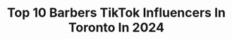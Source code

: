 ---
title: Top 10 Barbers TikTok Influencers In Toronto In 2024
description: >-
  Find top barbers TikTok influencers in Toronto in 2024. Most popular hashtags: #fyp #barber #toronto #canada.
platform: TikTok
hits: 10
text_top: See the most popular TikTok influencers on inBeat.
text_bottom: Our platform has 10 TikTok influencers like this in Toronto, Canada for you to work with.
profiles:
  - username: "kapillnagpal"
    fullname: >-
      Kapil Nagpal
    bio: >-
      Follow me on youtube⬆️ Senior hairstylist Etobicoke, Toronto. DM to book🇨🇦
    location: "Canada"
    followers: 16800
    engagement: 306
    commentsToLikes: 0.022724
    id: ck81s0pb8p6710j78htkq1y8z
    verified: false
    hashtags: "#toronto, #barber, #fyp, #etobicoke"
  - username: "manrajaujlahair"
    fullname: >-
      Manraj Aujla
    bio: >-
      Aujla Salon & Spa⬆️ IG: @AujlaSalonSpa @ManrajAujlaHair Toronto, Canada 🇨🇦
    location: "Canada"
    followers: 146200
    engagement: 492
    commentsToLikes: 0.014153
    id: ckacl6j3peaeh0i78y1x7jvbf
    verified: false
    hashtags: "#hairsalon, #hairtransformation, #brampton, #toronto"
  - username: "jbalwaysfresh_"
    fullname: >-
      JB
    bio: >-
      Dm me on Insta @jbalwaysfresh ⭐️ 17 year old barber 💈 jamielbustos@gmail.com
    location: "Canada"
    followers: 2000000
    engagement: 1370
    commentsToLikes: 0.030805
    id: ck90r261okrm70j782y2cmffd
    verified: false
    hashtags: "#barber, #fyp, #foryoupage, #foryou"
  - username: "vrajeshdave7"
    fullname: >-
      vrajesh
    bio: >-
      Toronto 🇨🇦 Soak up the good stuff
    location: "Canada"
    followers: 29800
    engagement: 1218
    commentsToLikes: 0.019043
    id: ckbf8w7azzlqe0j23x5i44dkg
    verified: false
    hashtags: "#fyp, #timefortenet, #foryou, #classroom"
  - username: "yoyoivan"
    fullname: >-
      Ivan Derakhshani
    bio: >-
      Wait what
    location: "Canada"
    followers: 42700
    engagement: 784
    commentsToLikes: 0.062009
    id: ck90z7cgdcui90j78rg7uqdnh
    verified: false
    hashtags: "#streamer, #fyp, #funny, #toronto"
  - username: "damicuts"
    fullname: >-
      damicuts
    bio: >-
      If u reading this u should follow for more content . ⬇️ hair product
    location: "Canada"
    followers: 383900
    engagement: 1313
    commentsToLikes: 0.017924
    id: ckcde47i05yli0j23b7i1ynwm
    verified: false
    hashtags: "#calgary, #fyp, #barber, #duet"
  - username: "harpsingh3"
    fullname: >-
      Harp Singh
    bio: >-
      Harp Singh IG _mrtak Hairstylist IG: hairbyharps 👻SC: harp07 Brantford 🇨🇦
    location: "Canada"
    followers: 28600
    engagement: 450
    commentsToLikes: 0.039236
    id: ck80or3cojf930j78tqitbyz8
    verified: false
    hashtags: "#quarantine, #brantford, #shahkotiye, #fyp"
  - username: "ac_bl3nds"
    fullname: >-
      Alexcarisofficial
    bio: >-
      Just to make you laugh nothing really specific.
    location: "Canada"
    followers: 111600
    engagement: 866
    commentsToLikes: 0.019050
    id: ck806z4mwn93h0j78pb2xc8t4
    verified: false
    hashtags: "#prank, #funnyvideos, #fyp, #carsoftiktok"
  - username: "oclno"
    fullname: >-
      OH
    bio: >-
      Please Leave Your Hate Comments Below! ⬇️⬇️⬇️⬇️ So I can get a Good Laugh. HAHA
    location: "Canada"
    followers: 13800
    engagement: 931
    commentsToLikes: 0.872453
    id: ck8f7vi2d3auo0j784a5ovbwh
    verified: false
    hashtags: "#superbowl, #canada, #foryou, #haha"
  - username: "heybarber"
    fullname: >-
      Pavel Barber
    bio: >-
      ▶️ YouTuber 🏒Stickhandling Specialist 🇨🇦 3x Canadian National Athlete
    location: "Canada"
    followers: 489000
    engagement: 1289
    commentsToLikes: 0.009076
    id: ck8njnxg1bb900j78k7sz68jg
    verified: true
    hashtags: "#hockeytiktoks, #hockey, #trickshot, #dodgeball"
---